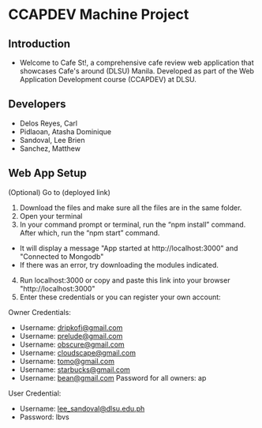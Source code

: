 # CCAPDEV Machine Project
## Introduction
- Welcome to Cafe St!, a comprehensive cafe review web application that showcases Cafe's around (DLSU) Manila. Developed as part of the Web Application Development course (CCAPDEV) at DLSU.

## Developers
- Delos Reyes, Carl
- Pidlaoan, Atasha Dominique
- Sandoval, Lee Brien
- Sanchez, Matthew


## Web App Setup
(Optional) Go to  (deployed link)
1. Download the files and make sure all the files are in the same folder.
2. Open your terminal
3. In your command prompt or terminal, run the “npm install” command. After which, run the “npm start” command.

- It will display a message "App started at http://localhost:3000" and "Connected to Mongodb"
- If there was an error, try downloading the modules indicated.

4. Run localhost:3000 or copy and paste this link into your browser "http://localhost:3000"
5. Enter these credentials or you can register your own account:

Owner Credentials:
   - Username: dripkofi@gmail.com
   - Username: prelude@gmail.com
   - Username: obscure@gmail.com
   - Username: cloudscape@gmail.com
   - Username: tomo@gmail.com
   - Username: starbucks@gmail.com
   - Username: bean@gmail.com
     Password for all owners: ap

User Credential:
   - Username: lee_sandoval@dlsu.edu.ph
   - Password: lbvs


